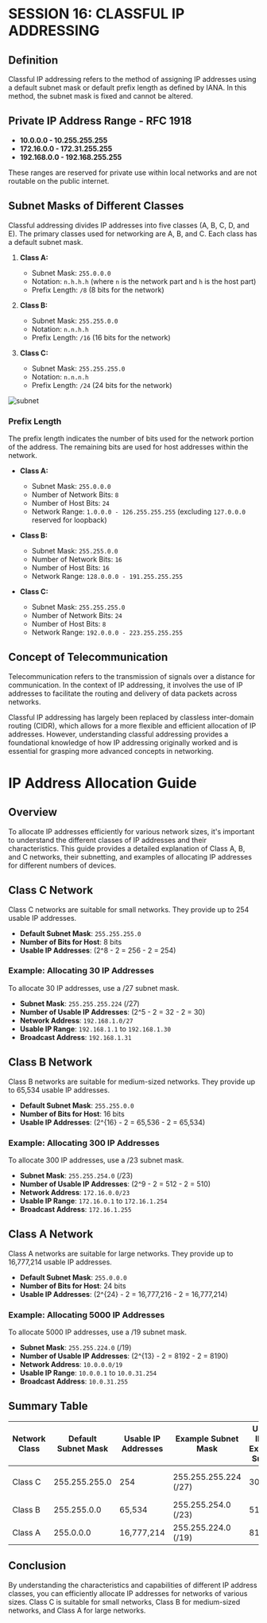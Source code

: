 # SESSION 16: CLASSFUL IP ADDRESSING 

## Definition
Classful IP addressing refers to the method of assigning IP addresses using a default subnet mask or default prefix length as defined by IANA. In this method, the subnet mask is fixed and cannot be altered.

## Private IP Address Range - RFC 1918
- **10.0.0.0 - 10.255.255.255**
- **172.16.0.0 - 172.31.255.255**
- **192.168.0.0 - 192.168.255.255**

These ranges are reserved for private use within local networks and are not routable on the public internet.

## Subnet Masks of Different Classes
Classful addressing divides IP addresses into five classes (A, B, C, D, and E). The primary classes used for networking are A, B, and C. Each class has a default subnet mask.

1. **Class A:**
   - Subnet Mask: `255.0.0.0`
   - Notation: `n.h.h.h` (where `n` is the network part and `h` is the host part)
   - Prefix Length: `/8` (8 bits for the network)

2. **Class B:**
   - Subnet Mask: `255.255.0.0`
   - Notation: `n.n.h.h`
   - Prefix Length: `/16` (16 bits for the network)

3. **Class C:**
   - Subnet Mask: `255.255.255.0`
   - Notation: `n.n.n.h`
   - Prefix Length: `/24` (24 bits for the network)

![subnet](https://raw.github.com/karthikeya03/IMAGES/JustMain/image.png)

### Prefix Length
The prefix length indicates the number of bits used for the network portion of the address. The remaining bits are used for host addresses within the network.

- **Class A:**
  - Subnet Mask: `255.0.0.0`
  - Number of Network Bits: `8`
  - Number of Host Bits: `24`
  - Network Range: `1.0.0.0 - 126.255.255.255` (excluding `127.0.0.0` reserved for loopback)

- **Class B:**
  - Subnet Mask: `255.255.0.0`
  - Number of Network Bits: `16`
  - Number of Host Bits: `16`
  - Network Range: `128.0.0.0 - 191.255.255.255`

- **Class C:**
  - Subnet Mask: `255.255.255.0`
  - Number of Network Bits: `24`
  - Number of Host Bits: `8`
  - Network Range: `192.0.0.0 - 223.255.255.255`

## Concept of Telecommunication
Telecommunication refers to the transmission of signals over a distance for communication. In the context of IP addressing, it involves the use of IP addresses to facilitate the routing and delivery of data packets across networks.

Classful IP addressing has largely been replaced by classless inter-domain routing (CIDR), which allows for a more flexible and efficient allocation of IP addresses. However, understanding classful addressing provides a foundational knowledge of how IP addressing originally worked and is essential for grasping more advanced concepts in networking.

# IP Address Allocation Guide

## Overview
To allocate IP addresses efficiently for various network sizes, it's important to understand the different classes of IP addresses and their characteristics. This guide provides a detailed explanation of Class A, B, and C networks, their subnetting, and examples of allocating IP addresses for different numbers of devices.

## Class C Network
Class C networks are suitable for small networks. They provide up to 254 usable IP addresses.

- **Default Subnet Mask**: `255.255.255.0`
- **Number of Bits for Host**: 8 bits
- **Usable IP Addresses**: \(2^8 - 2 = 256 - 2 = 254\)

### Example: Allocating 30 IP Addresses
To allocate 30 IP addresses, use a /27 subnet mask.

- **Subnet Mask**: `255.255.255.224` (/27)
- **Number of Usable IP Addresses**: \(2^5 - 2 = 32 - 2 = 30\)
- **Network Address**: `192.168.1.0/27`
- **Usable IP Range**: `192.168.1.1` to `192.168.1.30`
- **Broadcast Address**: `192.168.1.31`

## Class B Network
Class B networks are suitable for medium-sized networks. They provide up to 65,534 usable IP addresses.

- **Default Subnet Mask**: `255.255.0.0`
- **Number of Bits for Host**: 16 bits
- **Usable IP Addresses**: \(2^{16} - 2 = 65,536 - 2 = 65,534\)

### Example: Allocating 300 IP Addresses
To allocate 300 IP addresses, use a /23 subnet mask.

- **Subnet Mask**: `255.255.254.0` (/23)
- **Number of Usable IP Addresses**: \(2^9 - 2 = 512 - 2 = 510\)
- **Network Address**: `172.16.0.0/23`
- **Usable IP Range**: `172.16.0.1` to `172.16.1.254`
- **Broadcast Address**: `172.16.1.255`

## Class A Network
Class A networks are suitable for large networks. They provide up to 16,777,214 usable IP addresses.

- **Default Subnet Mask**: `255.0.0.0`
- **Number of Bits for Host**: 24 bits
- **Usable IP Addresses**: \(2^{24} - 2 = 16,777,216 - 2 = 16,777,214\)

### Example: Allocating 5000 IP Addresses
To allocate 5000 IP addresses, use a /19 subnet mask.

- **Subnet Mask**: `255.255.224.0` (/19)
- **Number of Usable IP Addresses**: \(2^{13} - 2 = 8192 - 2 = 8190\)
- **Network Address**: `10.0.0.0/19`
- **Usable IP Range**: `10.0.0.1` to `10.0.31.254`
- **Broadcast Address**: `10.0.31.255`

## Summary Table

| Network Class | Default Subnet Mask | Usable IP Addresses | Example Subnet Mask | Usable IPs in Example Subnet | Example Network Address | Example Usable IP Range         | Example Broadcast Address |
|---------------|---------------------|---------------------|---------------------|-----------------------------|--------------------------|---------------------------------|----------------------------|
| Class C       | 255.255.255.0       | 254                 | 255.255.255.224 (/27) | 30                          | 192.168.1.0/27          | 192.168.1.1 - 192.168.1.30     | 192.168.1.31              |
| Class B       | 255.255.0.0         | 65,534              | 255.255.254.0 (/23)  | 510                         | 172.16.0.0/23           | 172.16.0.1 - 172.16.1.254      | 172.16.1.255              |
| Class A       | 255.0.0.0           | 16,777,214          | 255.255.224.0 (/19)  | 8190                        | 10.0.0.0/19             | 10.0.0.1 - 10.0.31.254         | 10.0.31.255               |

## Conclusion
By understanding the characteristics and capabilities of different IP address classes, you can efficiently allocate IP addresses for networks of various sizes. Class C is suitable for small networks, Class B for medium-sized networks, and Class A for large networks.

